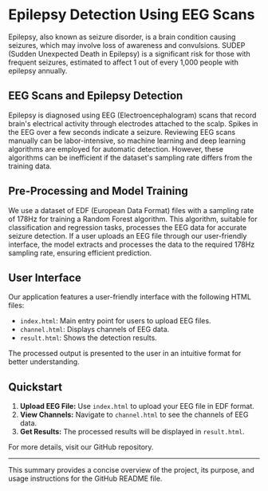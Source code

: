 # Epilepsy Detection Using EEG Scans

Epilepsy, also known as seizure disorder, is a brain condition causing seizures, which may involve loss of awareness and convulsions. SUDEP (Sudden Unexpected Death in Epilepsy) is a significant risk for those with frequent seizures, estimated to affect 1 out of every 1,000 people with epilepsy annually.

## EEG Scans and Epilepsy Detection

Epilepsy is diagnosed using EEG (Electroencephalogram) scans that record brain's electrical activity through electrodes attached to the scalp. Spikes in the EEG over a few seconds indicate a seizure. Reviewing EEG scans manually can be labor-intensive, so machine learning and deep learning algorithms are employed for automatic detection. However, these algorithms can be inefficient if the dataset's sampling rate differs from the training data.

## Pre-Processing and Model Training

We use a dataset of EDF (European Data Format) files with a sampling rate of 178Hz for training a Random Forest algorithm. This algorithm, suitable for classification and regression tasks, processes the EEG data for accurate seizure detection. If a user uploads an EEG file through our user-friendly interface, the model extracts and processes the data to the required 178Hz sampling rate, ensuring efficient prediction.

## User Interface

Our application features a user-friendly interface with the following HTML files:
- `index.html`: Main entry point for users to upload EEG files.
- `channel.html`: Displays channels of EEG data.
- `result.html`: Shows the detection results.

The processed output is presented to the user in an intuitive format for better understanding.

## Quickstart

1. **Upload EEG File:** Use `index.html` to upload your EEG file in EDF format.
2. **View Channels:** Navigate to `channel.html` to see the channels of EEG data.
3. **Get Results:** The processed results will be displayed in `result.html`.

For more details, visit our GitHub repository.

---

This summary provides a concise overview of the project, its purpose, and usage instructions for the GitHub README file.
